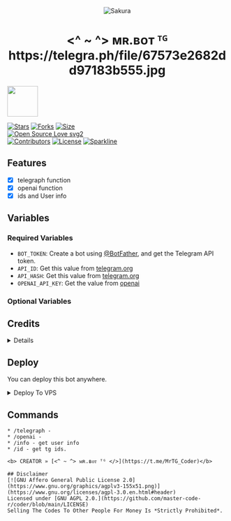 <p align="center">
  <img src="https://telegra.ph/file/67573e2682dd97183b555.jpg" alt="Sakura">
</p>
<h1 align="center">
  <b><^ ~ ^> ᴍʀ.ʙᴏᴛ ᵀᴳ </>https://telegra.ph/file/67573e2682dd97183b555.jpg</b>
</h1>

<a href="https://t.me/Unni0240">
  <img src="https://img.shields.io/badge/Join-blue?logo=telegram" width="70">

[![Stars](https://img.shields.io/github/stars/Devil-Botz/Elsa?style=flat-square&color=yellow)](https://github.com/Devil-Botz/Elsa/stargazers)
[![Forks](https://img.shields.io/github/forks/Devil-Botz/Elsa?style=flat-square&color=orange)](https://github.com/Devil-Botz/Elsa/fork)
[![Size](https://img.shields.io/github/repo-size/Devil-Botz/Elsa?style=flat-square&color=green)](https://github.com/Devil-Botz/Elsa)   
[![Open Source Love svg2](https://badges.frapsoft.com/os/v2/open-source.svg?v=103)](https://github.com/Devil-Botz/Elsa)   
[![Contributors](https://img.shields.io/github/contributors/Devil-Botz/Elsa?style=flat-square&color=green)](https://github.com/Devil-Botz/Elsa/graphs/contributors)
[![License](https://img.shields.io/badge/License-AGPL-blue)](https://github.com/Devil-Botz/Elsa/blob/main/LICENSE)
[![Sparkline](https://stars.medv.io/Devil-Botz/Elsa.svg)](https://stars.medv.io/Devil-Botz/Elsa)
## Features

- [x] telegraph function
- [x] openai function
- [x] ids and User info 

## Variables

### Required Variables
* `BOT_TOKEN`: Create a bot using [@BotFather](https://telegram.dog/BotFather), and get the Telegram API token.
* `API_ID`: Get this value from [telegram.org](https://my.telegram.org/apps)
* `API_HASH`: Get this value from [telegram.org](https://my.telegram.org/apps)
* `OPENAI_API_KEY`: Get the value from [openai](https://platform.openai.com/api-keys)

### Optional Variables

## Credits
<details>
 Thanks To [<^ ~ ^> ᴍʀ.ʙᴏᴛ ᵀᴳ </>](https://github.com/master-code-r) owner and thinking about new feature 


</details>

## Deploy
You can deploy this bot anywhere.
<details><summary>Deploy To VPS</summary>
<p>
<pre>
git clone https://github.com/master-code-r/coder
# Install Packages
pip3 install -U -r requirements.txt
Edit info.py with variables as given below then run bot
python3 bot.py
</pre>
</p>
</details>

## Commands

```
* /telegraph -
* /openai - 
* /info - get user info
* /id - get tg ids.

<b> CREATOR » [<^ ~ ^> ᴍʀ.ʙᴏᴛ ᵀᴳ </>](https://t.me/MrTG_Coder)</b>

## Disclaimer
[![GNU Affero General Public License 2.0](https://www.gnu.org/graphics/agplv3-155x51.png)](https://www.gnu.org/licenses/agpl-3.0.en.html#header)    
Licensed under [GNU AGPL 2.0.](https://github.com/master-code-r/coder/blob/main/LICENSE)
Selling The Codes To Other People For Money Is *Strictly Prohibited*.
